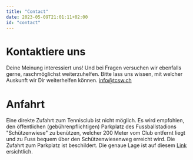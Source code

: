 ```yaml
---
title: "Contact"
date: 2023-05-09T21:01:11+02:00
id: "contact"
---
```


# Kontaktiere uns

Deine Meinung interessiert uns! Und bei Fragen versuchen wir ebenfalls gerne, raschmöglichst weiterzuhelfen. Bitte lass uns wissen, mit welcher Auskunft wir Dir weiterhelfen können. [info@tcsw.ch](mailto:info@tcsw.ch)

# Anfahrt

Eine direkte Zufahrt zum Tennisclub ist nicht möglich. Es wird empfohlen, den öffentlichen (gebührenpflichtigen) Parkplatz des Fussballstadions "Schützenwiese" zu benützen, welcher 200 Meter vom Club entfernt liegt und zu Fuss bequem über den Schützenwiesenweg erreicht wird. Die Zufahrt zum Parkplatz ist beschildert. Die genaue Lage ist auf diesem [Link](https://www.google.com/maps/place/Parkplatz,+Rennweg,+Winterthur/@47.5015717,8.7153507,18.37z/data=!4m9!1m2!2m1!1sparkplatz+sch%C3%BCtzenwiese!3m5!1s0x479a997a99d9c0db:0x3d40dda1d3678929!8m2!3d47.5020799!4d8.7167773!16s%2Fg%2F11f1lwxrs5?entry=ttu) ersichtlich.
